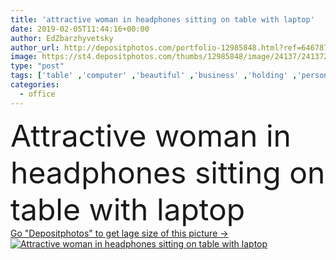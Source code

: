 ```yaml
---
title: 'attractive woman in headphones sitting on table with laptop'
date: 2019-02-05T11:44:16+00:00
author: EdZbarzhyvetsky
author_url: http://depositphotos.com/portfolio-12985848.html?ref=64678756
image: https://st4.depositphotos.com/thumbs/12985848/image/24137/241372374/api_thumb_450.jpg?forcejpeg=true
type: "post"
tags: ['table' ,'computer' ,'beautiful' ,'business' ,'holding' ,'person' ,'female' ,'sitting' ,'people' ,'caucasian' ,'connection' ,'modern' ,'office' ,'woman' ,'communication' ,'working' ,'laptop' ,'work' ,'learning' ,'indoors' ,'using' ,'headphones' ,'profession' ,'attractive' ,'casual' ,'workplace' ,'workspace' ,'businesswoman' ,'professional occupation' ,'copy space' ,'listening music' ]
categories: 
  - office
---
```

<div aling="center">
            <font size="60"> Attractive woman in headphones sitting on table with laptop</font>   
</div>
<div>
    <a href='https://depositphotos.com/241372374/stock-photo-attractive-woman-headphones-sitting-table.html?ref=64678756' target=_blank > Go "Depositphotos" to get lage size of this picture ->
        <img href='https://depositphotos.com/241372374/stock-photo-attractive-woman-headphones-sitting-table.html?ref=64678756' src='https://st4.depositphotos.com/12985848/24137/i/950/depositphotos_241372374-stock-photo-attractive-woman-headphones-sitting-table.jpg?forcejpeg=true' alt='Attractive woman in headphones sitting on table with laptop' >
    </a>
</div>
